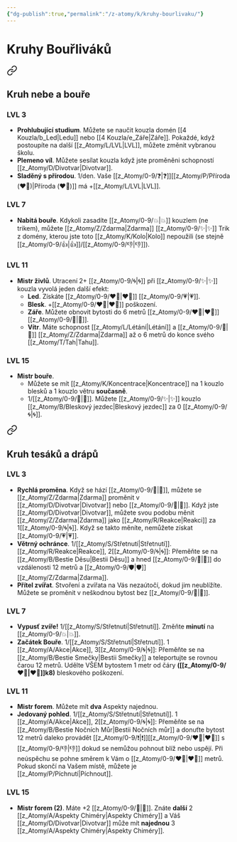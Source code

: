 ```yaml
---
{"dg-publish":true,"permalink":"/z-atomy/k/kruhy-bourlivaku/"}
---
```


# Kruhy Bouřliváků

<div class="transclusion internal-embed is-loaded"><a class="markdown-embed-link" href="/z-atomy/k/kruh-nebe-a-boure/" aria-label="Open link"><svg xmlns="http://www.w3.org/2000/svg" width="24" height="24" viewBox="0 0 24 24" fill="none" stroke="currentColor" stroke-width="2" stroke-linecap="round" stroke-linejoin="round" class="svg-icon lucide-link"><path d="M10 13a5 5 0 0 0 7.54.54l3-3a5 5 0 0 0-7.07-7.07l-1.72 1.71"></path><path d="M14 11a5 5 0 0 0-7.54-.54l-3 3a5 5 0 0 0 7.07 7.07l1.71-1.71"></path></svg></a><div class="markdown-embed">




## Kruh nebe a bouře
### LVL 3
- **Prohlubující  studium**. Můžete se naučit kouzla domén [[4 Kouzla/b_Led\|Ledu]] nebo [[4 Kouzla/e_Záře\|Záře]]. Pokaždé, když postoupíte na další [[z_Atomy/L/LVL\|LVL]], můžete změnit vybranou školu.
- **Plemeno víl**. Můžete sesílat kouzla když jste proměněni schopností [[z_Atomy/D/Divotvar\|Divotvar]].
- **Sladěný s přírodou**. 1/den. Vaše [[z_Atomy/0-9/❓\|❓]][[z_Atomy/P/Příroda (❤️‍🔥)\|Příroda (❤️‍🔥)]] má +[[z_Atomy/L/LVL\|LVL]].
### LVL 7
- **Nabitá bouře**. Kdykoli zasadíte [[z_Atomy/0-9/💥\|💥]] kouzlem (ne trikem), můžete [[z_Atomy/Z/Zdarma\|Zdarma]] [[z_Atomy/0-9/✨\|✨]] Trik z domény, kterou jste toto [[z_Atomy/K/Kolo\|Kolo]] nepoužili (se stejně [[z_Atomy/0-9/👍\|👍]]/[[z_Atomy/0-9/👎\|👎]]).
### LVL 11
- **Mistr živlů**. Utracení 2+ [[z_Atomy/0-9/🌀\|🌀]] při [[z_Atomy/0-9/✨\|✨]] kouzla vyvolá jeden další efekt:
	- **Led**. Získáte [[z_Atomy/0-9/❤️‍🔥\|❤️‍🔥]] [[z_Atomy/0-9/💗\|💗]]. 
	- **Blesk**. +[[z_Atomy/0-9/❤️‍🔥\|❤️‍🔥]] poškození.
	- **Záře**. Můžete obnovit bytosti do 6 metrů [[z_Atomy/0-9/❤️‍🔥\|❤️‍🔥]][[z_Atomy/0-9/💖\|💖]].
	- **Vítr**. Máte schopnost [[z_Atomy/L/Létání\|Létání]] a [[z_Atomy/0-9/🥾\|🥾]] [[z_Atomy/Z/Zdarma\|Zdarma]] až o 6 metrů do konce svého [[z_Atomy/T/Tah\|Tahu]].
### LVL 15
- **Mistr bouře**.
	- Můžete se mít [[z_Atomy/K/Koncentrace\|Koncentrace]] na 1 kouzlo blesků a 1 kouzlo větru **současně**. 
	- 1/[[z_Atomy/0-9/🔋\|🔋]]. Můžete [[z_Atomy/0-9/✨\|✨]] kouzlo [[z_Atomy/B/Bleskový jezdec\|Bleskový jezdec]] za 0 [[z_Atomy/0-9/🌀\|🌀]].

</div></div>


<div class="transclusion internal-embed is-loaded"><a class="markdown-embed-link" href="/z-atomy/k/kruh-tesaku-a-drapu/" aria-label="Open link"><svg xmlns="http://www.w3.org/2000/svg" width="24" height="24" viewBox="0 0 24 24" fill="none" stroke="currentColor" stroke-width="2" stroke-linecap="round" stroke-linejoin="round" class="svg-icon lucide-link"><path d="M10 13a5 5 0 0 0 7.54.54l3-3a5 5 0 0 0-7.07-7.07l-1.72 1.71"></path><path d="M14 11a5 5 0 0 0-7.54-.54l-3 3a5 5 0 0 0 7.07 7.07l1.71-1.71"></path></svg></a><div class="markdown-embed">




## Kruh tesáků a drápů
### LVL 3
- **Rychlá proměna**. Když se hází [[z_Atomy/0-9/🏁\|🏁]], můžete se [[z_Atomy/Z/Zdarma\|Zdarma]] proměnit v [[z_Atomy/D/Divotvar\|Divotvar]] nebo [[z_Atomy/0-9/🥾\|🥾]]. Když jste [[z_Atomy/D/Divotvar\|Divotvar]], můžete svou podobu měnit [[z_Atomy/Z/Zdarma\|Zdarma]] jako [[z_Atomy/R/Reakce\|Reakci]] za 1[[z_Atomy/0-9/🌀\|🌀]]. Když se takto měníte, nemůžete získat [[z_Atomy/0-9/💗\|💗]].
- **Větrný ochránce**. 1/[[z_Atomy/S/Střetnutí\|Střetnutí]]. [[z_Atomy/R/Reakce\|Reakce]], 2[[z_Atomy/0-9/🌀\|🌀]]: Přeměňte se na [[z_Atomy/B/Bestie Děsu\|Bestii Děsu]] a hned [[z_Atomy/0-9/🔰\|🔰]] do vzdálenosti 12 metrů a [[z_Atomy/0-9/🛡️\|🛡️]] [[z_Atomy/Z/Zdarma\|Zdarma]].
- **Přítel zvířat**. Stvoření a zvířata na Vás nezaútočí, dokud jim neublížíte. Můžete se proměnit v neškodnou bytost bez [[z_Atomy/0-9/🐾\|🐾]].
### LVL 7
- **Vypusť zvíře!** 1/[[z_Atomy/S/Střetnutí\|Střetnutí]]. Změňte **minutí** na [[z_Atomy/0-9/💥\|💥]].
- **Začátek Bouře**. 1/[[z_Atomy/S/Střetnutí\|Střetnutí]]. 1 [[z_Atomy/A/Akce\|Akce]], 3[[z_Atomy/0-9/🌀\|🌀]]: Přeměňte se na [[z_Atomy/B/Bestie Smečky\|Bestii Smečky]] a teleportujte se rovnou čarou 12 metrů. Udělte VŠEM bytostem 1 metr od čáry **([[z_Atomy/0-9/❤️‍🔥\|❤️‍🔥]]k8)** bleskového poškození.
### LVL 11
- **Mistr forem**. Můžete mít **dva** Aspekty najednou.
- **Jedovaný pohled**. 1/[[z_Atomy/S/Střetnutí\|Střetnutí]]. 1 [[z_Atomy/A/Akce\|Akce]], 2[[z_Atomy/0-9/🌀\|🌀]]: Přeměňte se na [[z_Atomy/B/Bestie Nočních Můr\|Bestii Nočních můr]] a donuťte bytost 12 metrů daleko provádět [[z_Atomy/0-9/❗\|❗]][[z_Atomy/0-9/❤️‍🔥\|❤️‍🔥]] s [[z_Atomy/0-9/👎\|👎]] dokud se nemůžou pohnout blíž nebo uspějí. Při neúspěchu se pohne směrem k Vám o [[z_Atomy/0-9/❤️‍🔥\|❤️‍🔥]] metrů. Pokud skončí na Vašem místě, můžete je [[z_Atomy/P/Píchnutí\|Píchnout]].

### LVL 15
- **Mistr forem (2)**. Máte +2 [[z_Atomy/0-9/🐾\|🐾]]. Znáte **další** 2 [[z_Atomy/A/Aspekty Chiméry\|Aspekty Chiméry]] a Váš [[z_Atomy/D/Divotvar\|Divotvar]] může mít **najednou** 3 [[z_Atomy/A/Aspekty Chiméry\|Aspekty Chiméry]].

</div></div>

